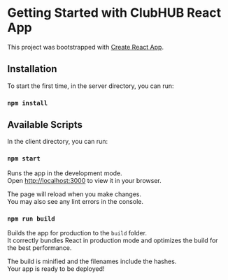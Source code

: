 # Getting Started with ClubHUB React App

This project was bootstrapped with [Create React App](https://github.com/facebook/create-react-app).

## Installation

To start the first time, in the server directory, you can run:

### `npm install`

## Available Scripts

In the client directory, you can run:

### `npm start`

Runs the app in the development mode.\
Open [http://localhost:3000](http://localhost:3000) to view it in your browser.

The page will reload when you make changes.\
You may also see any lint errors in the console.

### `npm run build`

Builds the app for production to the `build` folder.\
It correctly bundles React in production mode and optimizes the build for the best performance.

The build is minified and the filenames include the hashes.\
Your app is ready to be deployed!

